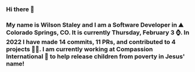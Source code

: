 ### Hi there 👋

### My name is Wilson Staley and I am a Software Developer in ⛰ Colorado Springs, CO.  It is currently Thursday, February 3 ⌚. In 2022 I have made 14 commits, 11 PRs, and contributed to 4 projects 👨‍💻. I am currently working at Compassion International 🏢 to help release children from poverty in Jesus' name!